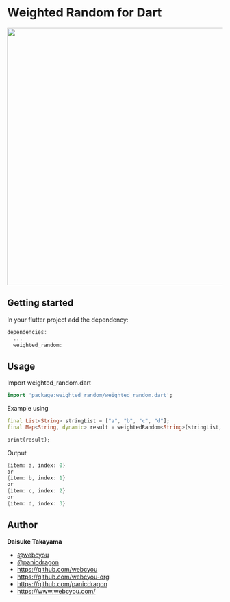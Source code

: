 # Weighted Random for Dart
<p align="center">
  <img width="600" src="https://user-images.githubusercontent.com/1584153/222500856-0981101f-684b-4b05-b939-91258a379c4a.png">
</p>

## Getting started

In your flutter project add the dependency:

```dart
dependencies:
  ...
  weighted_random:
```

## Usage

Import weighted_random.dart

```dart
import 'package:weighted_random/weighted_random.dart';
```

Example using

```dart
final List<String> stringList = ["a", "b", "c", "d"];
final Map<String, dynamic> result = weightedRandom<String>(stringList, [40, 20, 60, 20]);

print(result);
```

Output

```dart
{item: a, index: 0}
or
{item: b, index: 1}
or
{item: c, index: 2}
or
{item: d, index: 3}
```

## Author

**Daisuke Takayama**

-   [@webcyou](https://twitter.com/webcyou)
-   [@panicdragon](https://twitter.com/panicdragon)
-   <https://github.com/webcyou>
-   <https://github.com/webcyou-org>
-   <https://github.com/panicdragon>
-   <https://www.webcyou.com/>
